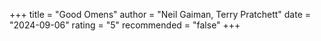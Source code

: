+++
title = "Good Omens"
author = "Neil Gaiman, Terry Pratchett"
date = "2024-09-06"
rating = "5"
recommended = "false"
+++